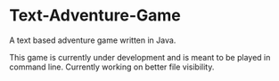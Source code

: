 # Text-Adventure-Game
A text based adventure game written in Java.

This game is currently under development and is meant to be played in command line.
Currently working on better file visibility.
